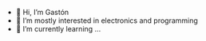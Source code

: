 - 👋 Hi, I’m Gastón
- 👀 I’m mostly interested in electronics and programming
- 🌱 I’m currently learning ...
